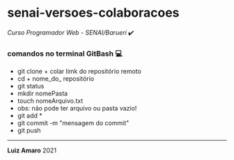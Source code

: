 # senai-versoes-colaboracoes
*Curso Programador Web - SENAI/Barueri* :heavy_check_mark:

### comandos no terminal GitBash :computer:

- git clone + colar limk do repositório remoto
- cd + nome_do_ repositório
- git status
- mkdir nomePasta
- touch nomeArquivo.txt
- obs: não pode ter arquivo ou pasta vazio!
- git add *
- git commit -m "mensagem do commit"
- git push   

------

**Luiz Amaro** 2021



